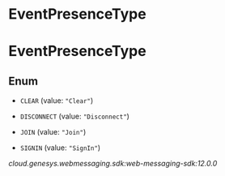 # EventPresenceType


# EventPresenceType

## Enum


* `CLEAR` (value: `"Clear"`)

* `DISCONNECT` (value: `"Disconnect"`)

* `JOIN` (value: `"Join"`)

* `SIGNIN` (value: `"SignIn"`)




_cloud.genesys.webmessaging.sdk:web-messaging-sdk:12.0.0_
